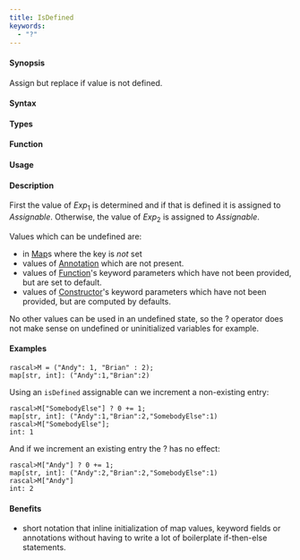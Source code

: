 ```yaml
---
title: IsDefined
keywords:
  - "?"
---
```


#### Synopsis

Assign but replace if value is not defined.

#### Syntax

#### Types

#### Function
       
#### Usage

#### Description

First the value of _Exp_<sub>1</sub> is determined and if that is defined it is assigned to _Assignable_. 
Otherwise, the value of _Exp_<sub>2</sub> is assigned to _Assignable_.

Values which can be undefined are:
* in [Map](/Rascal/Expressions/Values/Map)s where the key is _not_ set
* values of [Annotation](/Rascal/Declarations/Annotation) which are not present.
* values of [Function](/Rascal/Declarations/Function)'s keyword parameters which have not been provided, but are set to default.
* values of [Constructor](/Rascal/Expressions/Values/Constructor)'s keyword parameters which have not been provided, but are computed by defaults.

No other values can be used in an undefined state, so the ? operator does not make sense on undefined or uninitialized variables for example.

#### Examples


```rascal-shell
rascal>M = ("Andy": 1, "Brian" : 2);
map[str, int]: ("Andy":1,"Brian":2)
```
Using an `isDefined` assignable can we increment a non-existing entry:

```rascal-shell
rascal>M["SomebodyElse"] ? 0 += 1;
map[str, int]: ("Andy":1,"Brian":2,"SomebodyElse":1)
rascal>M["SomebodyElse"];
int: 1
```
And if we increment an existing entry the ? has no effect:

```rascal-shell
rascal>M["Andy"] ? 0 += 1;
map[str, int]: ("Andy":2,"Brian":2,"SomebodyElse":1)
rascal>M["Andy"]
int: 2
```

#### Benefits

* short notation that inline initialization of map values, keyword fields or annotations without having to write a lot of boilerplate if-then-else statements. 


